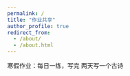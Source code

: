 ```yaml
---
permalink: /
title: "作业共享"
author_profile: true
redirect_from: 
  - /about/
  - /about.html
---
```


寒假作业：每日一练，写完
两天写一个古诗
